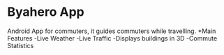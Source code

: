 # Byahero App
Android App for commuters, it guides commuters while travelling.
*Main Features
-Live Weather
-Live Traffic
-Displays buildings in 3D
-Commute Statistics

